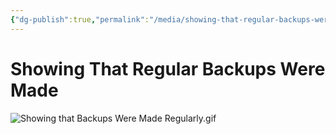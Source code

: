```yaml
---
{"dg-publish":true,"permalink":"/media/showing-that-regular-backups-were-made/","dgHomeLink":false,"dgShowToc":true}
---
```


# Showing That Regular Backups Were Made

![Showing that Backups Were Made Regularly.gif](/img/user/Media/Showing%20that%20Backups%20Were%20Made%20Regularly.gif)